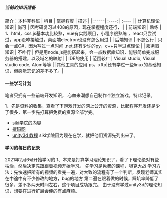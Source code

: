 ##### 当前的知识储备
简介：本科非科班
| 科目 | 掌握程度 | 描述 |
| :-----| :----: | :---- |
| 计算机理论知识 | 尚可 | 因考研复习过408的原因，现在掌握程度还行， |
| 前端知识 | 熟练 | 1、html，css,js基本功比较熟，vue有实践项目，小程序很熟练 ，react只尝试过，app没咋接触过，桌面端electron也没有怎么用过 |
| 后端知识 | 不怎么行 | 只会一点C#，因为写过一点时间 .net,还有少许的py，c++只学过点理论 |
| 服务器知识 | 不咋行 | 但是用node.js是能搭起来，会一点数据库知识，能够简单完成服务器的搭建，以及域名的映射 |
| IDE的使用 | 范围较广 | Visual studio, Visual studio code, Atom等等 |
|其他工具的应用|ps，xftp|还有学过一些linux的基础知识，但感觉忘记的差不多了。|
#### 一些学习计划
笔者只拥有一些前端开发知识， 心血来潮想自己制作个独立游戏，特此记录。

1、先是资料的收集，查看了下游戏开发的网上公开的资源，比起程序开发还是少了很多，第一步先打算把免费的资源全部学完。
- [siki学院的内容](https://github.com/qianyinghuanmie/myblog/unity3d开发日志/sikia.md)
- [擅码网](http://www.mkcode.net/html/unity_jc/)
- [unity3d 教程](https://www.w3cschool.cn/unity3d_jc/)
siki学院因为现在在学，就把他们资源先列出来了。 

#### 学习的每日的记录
2021年2月6号开始学习的
1、本来是打算学习理论知识了，看了下理论绝对有些枯燥，然后决定先跟跟着视频开始学习。
先学习是免费的课程，坦克大战
学习方法：先快速把所有的视频的看完一遍，对大致的流程有了一个判断，发现老师其实在中途中有不少修改的地方，bug的地方
第二遍在跟着做的时候，踩坑率降低了很多，差不多两天时间左右，这个项目成功跟完。
由于没有学过unity3d的理论知识，想要在进行扩展会便的有点麻烦。





